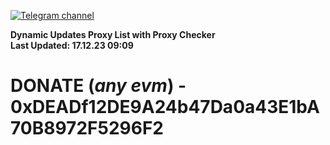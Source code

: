 [![Telegram channel](https://img.shields.io/endpoint?url=https://runkit.io/damiankrawczyk/telegram-badge/branches/master?url=https://t.me/n4z4v0d)](https://t.me/n4z4v0d) 

**Dynamic Updates Proxy List with Proxy Checker**  
**Last Updated: 17.12.23 09:09**

# DONATE (_any evm_) - 0xDEADf12DE9A24b47Da0a43E1bA70B8972F5296F2
